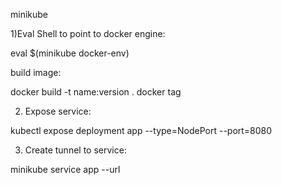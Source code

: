 minikube

1)Eval Shell to point to docker engine:

eval $(minikube docker-env)

build image:

docker build -t name:version .
docker tag

2) Expose service:

kubectl expose deployment app --type=NodePort --port=8080

3) Create tunnel to service:

minikube service app --url